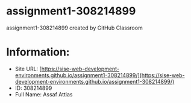 # assignment1-308214899
assignment1-308214899 created by GitHub Classroom

# Information:
* Site URL: [https://sise-web-development-environments.github.io/assignment1-308214899/](https://sise-web-development-environments.github.io/assignment1-308214899/)
* ID: 308214899
* Full Name: Assaf Attias
